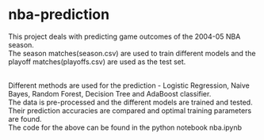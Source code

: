 # nba-prediction

This project deals with predicting game outcomes of the 2004-05 NBA season. 
<br/>
The season matches(season.csv) are used to train different models and the playoff matches(playoffs.csv) are used as the test set.

<br/>
Different methods are used for the prediction - Logistic Regression, Naive Bayes, Random Forest, Decision Tree and AdaBoost classifier. 
<br/>
The data is pre-processed and the different models are trained and tested. 
<br/>
Their prediction accuracies are compared and optimal training parameters are found. 
<br/>
The code for the above can be found in the python notebook nba.ipynb <br/>
